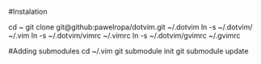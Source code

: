 #Instalation

cd ~
git clone git@github:pawelropa/dotvim.git ~/.dotvim
ln -s ~/.dotvim/ ~/.vim
ln -s ~/.dotvim/vimrc ~/.vimrc
ln -s ~/.dotvim/gvimrc ~/.gvimrc

#Adding submodules
cd ~/.vim
git submodule init
git submodule update

